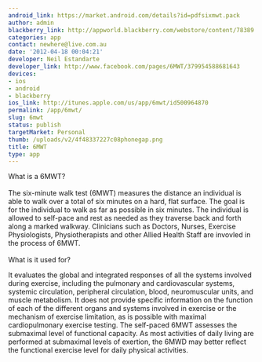 ```yaml
---
android_link: https://market.android.com/details?id=pdfsixmwt.pack
author: admin
blackberry_link: http://appworld.blackberry.com/webstore/content/78389
categories: app
contact: newhere@live.com.au
date: '2012-04-18 00:04:21'
developer: Neil Estandarte
developer_link: http://www.facebook.com/pages/6MWT/379954588681643
devices: 
- ios
- android
- blackberry
ios_link: http://itunes.apple.com/us/app/6mwt/id500964870
permalink: /app/6mwt/
slug: 6mwt
status: publish
targetMarket: Personal
thumb: /uploads/v2/4f48337227c08phonegap.png
title: 6MWT
type: app
---
```


What is a 6MWT? <br />
<br />
The six-minute walk test (6MWT) measures the distance an individual is able to walk over a total of six minutes on a hard, flat surface. The goal is for the individual to walk as far as possible in six minutes. The individual is allowed to self-pace and rest as needed as they traverse back and forth along a marked walkway. Clinicians such as Doctors, Nurses, Exercise Physiologists, Physiotherapists and other Allied Health Staff are invovled in the process of 6MWT. <br />
<br />
What is it used for?

It evaluates the global and integrated responses of all the systems involved during exercise, including the pulmonary and cardiovascular systems, systemic circulation, peripheral circulation, blood, neuromuscular units, and muscle metabolism. It does not provide specific information on the function of each of the different organs and systems involved in exercise or the mechanism of exercise limitation, as is possible with maximal cardiopulmonary exercise testing. The self-paced 6MWT assesses the submaximal level of functional capacity. As most activities of daily living are performed at submaximal levels of exertion, the 6MWD may better reflect the functional exercise level for daily physical activities.